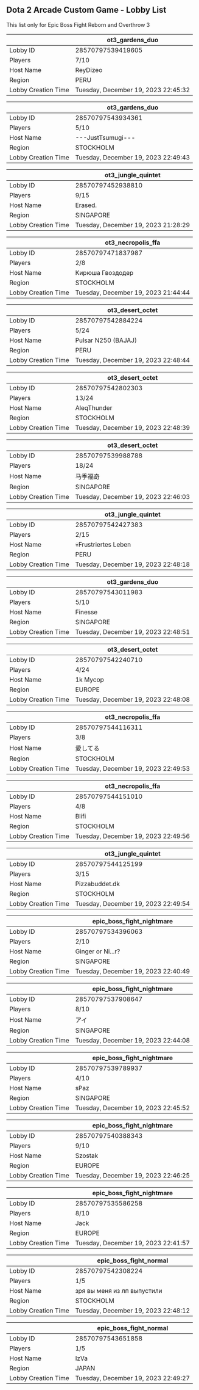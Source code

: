 ## Dota 2 Arcade Custom Game - Lobby List

This list only for Epic Boss Fight Reborn and Overthrow 3

|  | ot3_gardens_duo |
| ------ | ------ |
| Lobby ID | 28570797539419605 |
| Players | 7/10 |
| Host Name | ReyDizeo |
| Region | PERU |
| Lobby Creation Time | Tuesday, December 19, 2023 22:45:32 |


|  | ot3_gardens_duo |
| ------ | ------ |
| Lobby ID | 28570797543934361 |
| Players | 5/10 |
| Host Name | ---JustTsumugi--- |
| Region | STOCKHOLM |
| Lobby Creation Time | Tuesday, December 19, 2023 22:49:43 |


|  | ot3_jungle_quintet |
| ------ | ------ |
| Lobby ID | 28570797452938810 |
| Players | 9/15 |
| Host Name | Erased. |
| Region | SINGAPORE |
| Lobby Creation Time | Tuesday, December 19, 2023 21:28:29 |


|  | ot3_necropolis_ffa |
| ------ | ------ |
| Lobby ID | 28570797471837987 |
| Players | 2/8 |
| Host Name | Кирюша Гвоздодер |
| Region | STOCKHOLM |
| Lobby Creation Time | Tuesday, December 19, 2023 21:44:44 |


|  | ot3_desert_octet |
| ------ | ------ |
| Lobby ID | 28570797542884224 |
| Players | 5/24 |
| Host Name | Pulsar N250 (BAJAJ) |
| Region | PERU |
| Lobby Creation Time | Tuesday, December 19, 2023 22:48:44 |


|  | ot3_desert_octet |
| ------ | ------ |
| Lobby ID | 28570797542802303 |
| Players | 13/24 |
| Host Name | AleqThunder |
| Region | STOCKHOLM |
| Lobby Creation Time | Tuesday, December 19, 2023 22:48:39 |


|  | ot3_desert_octet |
| ------ | ------ |
| Lobby ID | 28570797539988788 |
| Players | 18/24 |
| Host Name | 马季福奇 |
| Region | SINGAPORE |
| Lobby Creation Time | Tuesday, December 19, 2023 22:46:03 |


|  | ot3_jungle_quintet |
| ------ | ------ |
| Lobby ID | 28570797542427383 |
| Players | 2/15 |
| Host Name | 💀Frustriertes Leben |
| Region | PERU |
| Lobby Creation Time | Tuesday, December 19, 2023 22:48:18 |


|  | ot3_gardens_duo |
| ------ | ------ |
| Lobby ID | 28570797543011983 |
| Players | 5/10 |
| Host Name | Finesse |
| Region | SINGAPORE |
| Lobby Creation Time | Tuesday, December 19, 2023 22:48:51 |


|  | ot3_desert_octet |
| ------ | ------ |
| Lobby ID | 28570797542240710 |
| Players | 4/24 |
| Host Name | 1k Mycop |
| Region | EUROPE |
| Lobby Creation Time | Tuesday, December 19, 2023 22:48:08 |


|  | ot3_necropolis_ffa |
| ------ | ------ |
| Lobby ID | 28570797544116311 |
| Players | 3/8 |
| Host Name | 愛してる |
| Region | STOCKHOLM |
| Lobby Creation Time | Tuesday, December 19, 2023 22:49:53 |


|  | ot3_necropolis_ffa |
| ------ | ------ |
| Lobby ID | 28570797544151010 |
| Players | 4/8 |
| Host Name | Blifi |
| Region | STOCKHOLM |
| Lobby Creation Time | Tuesday, December 19, 2023 22:49:56 |


|  | ot3_jungle_quintet |
| ------ | ------ |
| Lobby ID | 28570797544125199 |
| Players | 3/15 |
| Host Name | Pizzabuddet.dk |
| Region | STOCKHOLM |
| Lobby Creation Time | Tuesday, December 19, 2023 22:49:54 |


|  | epic_boss_fight_nightmare |
| ------ | ------ |
| Lobby ID | 28570797534396063 |
| Players | 2/10 |
| Host Name | Ginger or Ni...r? |
| Region | SINGAPORE |
| Lobby Creation Time | Tuesday, December 19, 2023 22:40:49 |


|  | epic_boss_fight_nightmare |
| ------ | ------ |
| Lobby ID | 28570797537908647 |
| Players | 8/10 |
| Host Name | アイ |
| Region | SINGAPORE |
| Lobby Creation Time | Tuesday, December 19, 2023 22:44:08 |


|  | epic_boss_fight_nightmare |
| ------ | ------ |
| Lobby ID | 28570797539789937 |
| Players | 4/10 |
| Host Name | sPaz |
| Region | SINGAPORE |
| Lobby Creation Time | Tuesday, December 19, 2023 22:45:52 |


|  | epic_boss_fight_nightmare |
| ------ | ------ |
| Lobby ID | 28570797540388343 |
| Players | 9/10 |
| Host Name | Szostak |
| Region | EUROPE |
| Lobby Creation Time | Tuesday, December 19, 2023 22:46:25 |


|  | epic_boss_fight_nightmare |
| ------ | ------ |
| Lobby ID | 28570797535586258 |
| Players | 8/10 |
| Host Name | Jack |
| Region | EUROPE |
| Lobby Creation Time | Tuesday, December 19, 2023 22:41:57 |


|  | epic_boss_fight_normal |
| ------ | ------ |
| Lobby ID | 28570797542308224 |
| Players | 1/5 |
| Host Name | зря вы меня из лп выпустили |
| Region | STOCKHOLM |
| Lobby Creation Time | Tuesday, December 19, 2023 22:48:12 |


|  | epic_boss_fight_normal |
| ------ | ------ |
| Lobby ID | 28570797543651858 |
| Players | 1/5 |
| Host Name | IzVa |
| Region | JAPAN |
| Lobby Creation Time | Tuesday, December 19, 2023 22:49:27 |


